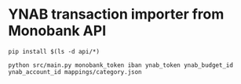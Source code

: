 # YNAB transaction importer from Monobank API

```
pip install $(ls -d api/*)
```

```
python src/main.py monobank_token iban ynab_token ynab_budget_id ynab_account_id mappings/category.json
```
